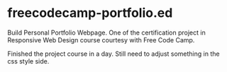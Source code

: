 # freecodecamp-portfolio.ed
Build Personal Portfolio Webpage. One of the certification project in Responsive Web Design course courtesy with Free Code Camp.

Finished the project course in a day. Still need to adjust something in the css style side.
